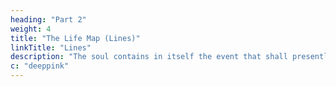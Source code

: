 ```yaml
---
heading: "Part 2"
weight: 4
title: "The Life Map (Lines)"
linkTitle: "Lines"
description: "The soul contains in itself the event that shall presently befall it."
c: "deeppink"
---
```



